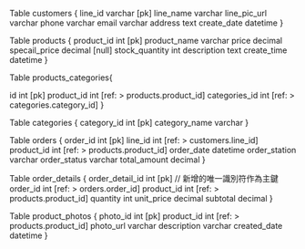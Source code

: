 Table customers {
  line_id varchar [pk]
  line_name varchar
  line_pic_url varchar
  phone varchar
  email varchar
  address text
  create_date datetime
}

Table products {
  product_id int [pk]
  product_name varchar
  price decimal
  specail_price decimal [null]
  stock_quantity int
  description text
  create_time datetime
}

Table products_categories{

  id int [pk]
  product_id int [ref: > products.product_id]
  categories_id int [ref: > categories.category_id]
}

Table categories {
  category_id int [pk]
  category_name varchar
}

Table orders {
  order_id int [pk]
  line_id int [ref: > customers.line_id]
  product_id int [ref: > products.product_id]
  order_date datetime
  order_station varchar
  order_status varchar
  total_amount decimal
}

Table order_details {
  order_detail_id int [pk]  // 新增的唯一識別符作為主鍵
  order_id int [ref: > orders.order_id]
  product_id int [ref: > products.product_id]
  quantity int
  unit_price decimal
  subtotal decimal
}

Table product_photos {
  photo_id int [pk]
  product_id int [ref: > products.product_id]
  photo_url varchar
  description varchar
  created_date datetime
}
